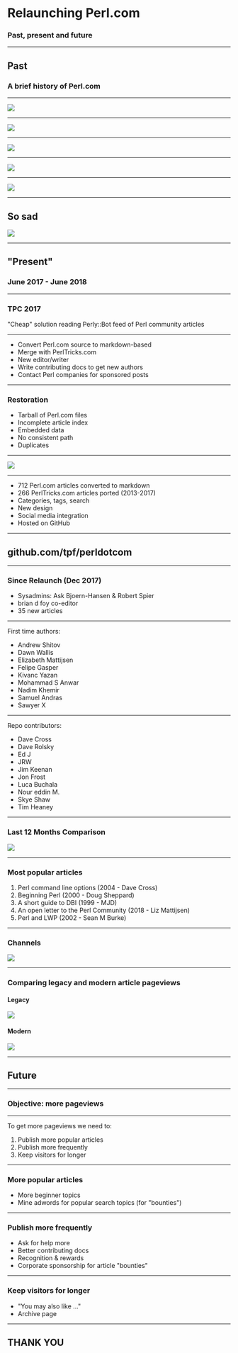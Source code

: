 <!-- $theme: default -->

Relaunching Perl.com
====================

### Past, present and future

---

## Past

### A brief history of Perl.com

---

![](images/1996.png)

---

![](images/1996-perl.png)

---

![](images/2002.png)

---

![](images/2011.png)

---

![](images/2017.png)

<!--

* 700+ articles written by Perl's finest
* by Larry, Damian, Allison Randal. Bryan Warnock "warnocked"
* State of the onion, Original Perl 6 design docs, Perl 6 Weekly newsletter
* chromatic left as site editor 2014
* No updates in 3 years
* Sadface

-->

---

## So sad

![](images/loudlycryingface.png)

---

## "Present"

### June 2017 - June 2018

---

### TPC 2017

"Cheap" solution reading Perly::Bot feed of Perl community articles

---

* Convert Perl.com source to markdown-based
* Merge with PerlTricks.com
* New editor/writer
* Write contributing docs to get new authors
* Contact Perl companies for sponsored posts

---

### Restoration

* Tarball of Perl.com files
* Incomplete article index
* Embedded data
* No consistent path
* Duplicates

---

![](images/chainsaw.png)

---

* 712 Perl.com articles converted to markdown
* 266 PerlTricks.com articles ported (2013-2017)
* Categories, tags, search
* New design
* Social media integration
* Hosted on GitHub

---

## github.com/tpf/perldotcom

---

### Since Relaunch (Dec 2017)

* Sysadmins: Ask Bjoern-Hansen & Robert Spier
* brian d foy co-editor
* 35 new articles

---

First time authors:
  - Andrew Shitov
  - Dawn Wallis
  - Elizabeth Mattijsen
  - Felipe Gasper
  - Kivanc Yazan
  - Mohammad S Anwar
  - Nadim Khemir
  - Samuel Andras
  - Sawyer X

---

Repo contributors:
 - Dave Cross
 - Dave Rolsky
 - Ed J
 - JRW
 - Jim Keenan
 - Jon Frost
 - Luca Buchala
 - Nour eddin M.
 - Skye Shaw
 - Tim Heaney

---

### Last 12 Months Comparison

![](images/26weekaudiencecomparison.png)

<!--

* 47% increase in pageviews (270k)
* 17% increase in users (140k)
*  5% decrease in bounce rate (84%)

-->
---

### Most popular articles

1. Perl command line options (2004 - Dave Cross)
2. Beginning Perl (2000 - Doug Sheppard)
3. A short guide to DBI (1999 - MJD)
4. An open letter to the Perl Community (2018 - Liz Mattijsen)
5. Perl and LWP (2002 - Sean M Burke)

<!--

* 3 of the top ten articles have "beginning" in the title

-->
---

### Channels

![](images/channels.png)

---

### Comparing legacy and modern article pageviews

#### Legacy
![](images/commandlineoptions.png)

#### Modern
![](images/openletterpageviews.png)

---

## Future

---

### Objective: more pageviews

<!--

* Pageviews are a proxy for popularity
* Promote Perl
* Community growth

-->
---

To get more pageviews we need to:

1. Publish more popular articles
2. Publish more frequently
3. Keep visitors for longer

---

### More popular articles

* More beginner topics
* Mine adwords for popular search topics (for "bounties")

---

### Publish more frequently

* Ask for help more
* Better contributing docs
* Recognition & rewards
* Corporate sponsorship for article "bounties"

---

### Keep visitors for longer

* "You may also like ..."
* Archive page

---

## THANK YOU

<!--

* That's what we're planning to work on
* We need YOUR help to make this work
* Please contact me if you'd like to contribute

-->
